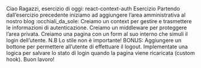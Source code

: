 Ciao Ragazzi,
esercizio di oggi: react-context-auth
Esercizio
Partendo dall’esercizio precedente iniziamo ad aggiungere l’area amministrativa al nostro blog :occhiali_da_sole:
Creiamo un context per gestire e trasmettere le informazioni di autenticazione.
Creiamo un middleware per proteggere l’area privata.
Creiamo una pagina con un form al suo interno che simuli il login dell’utente.
N.B Lo stile non è importante!
BONUS:
Aggiungere un bottone per permettere all’utente di effettuare il logout.
Implementate una logica per salvare lo stato di login quando la pagina viene ricaricata (custom hook).
Buon lavoro!
